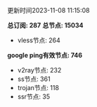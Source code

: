 更新时间2023-11-08 11:15:08

**总订阅: 287**
**总节点: 15034**
- vless节点: 264

**google ping有效节点: 746**
- v2ray节点: 232
- ss节点: 361
- trojan节点: 118
- ssr节点: 35
